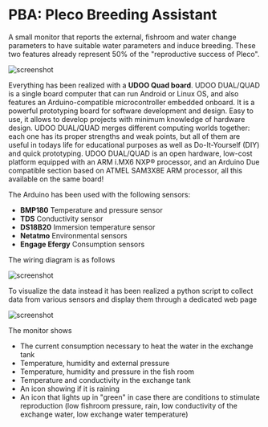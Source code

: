 # PBA: Pleco Breeding Assistant
A small monitor that reports the external, fishroom and water change parameters to have suitable water parameters and induce breeding. These two features already represent 50% of the "reproductive success of Pleco". 

![screenshot](grafico.jpg)

Everything has been realized with a **UDOO Quad board**.
UDOO DUAL/QUAD is a single board computer that can run Android or Linux OS, and also features an Arduino-compatible microcontroller embedded onboard. It is a powerful prototyping board for software development and design. Easy to use, it allows to develop projects with minimum knowledge of hardware design. UDOO DUAL/QUAD merges different computing worlds together: each one has its proper strengths and weak points, but all of them are useful in todays life for educational purposes as well as Do-It-Yourself (DIY) and quick prototyping. UDOO DUAL/QUAD is an open hardware, low-cost platform equipped with an ARM i.MX6 NXP® processor, and an Arduino Due compatible section based on ATMEL SAM3X8E ARM processor, all this available on the same board!

The Arduino has been used with the following sensors:
- **BMP180** Temperature and pressure sensor
- **TDS** Conductivity sensor
- **DS18B20** Immersion temperature sensor
- **Netatmo** Environmental sensors
- **Engage Efergy** Consumption sensors

The wiring diagram is as follows

![screenshot](diagram.jpg)

To visualize the data instead it has been realized a python script to collect data from various sensors and display them through a dedicated web page

![screenshot](screenshot.jpg)

The monitor shows
- The current consumption necessary to heat the water in the exchange tank
- Temperature, humidity and external pressure
- Temperature, humidity and pressure in the fish room
- Temperature and conductivity in the exchange tank
- An icon showing if it is raining
- An icon that lights up in "green" in case there are conditions to stimulate reproduction (low fishroom pressure, rain, low conductivity of the exchange water, low exchange water temperature)


